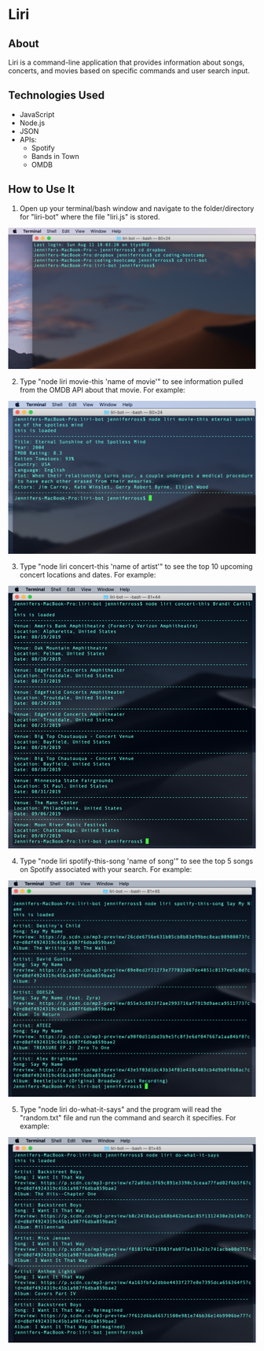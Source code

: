 # Liri

## About 

Liri is a command-line application that provides information about songs, concerts, and movies based on specific commands and user search input. 

## Technologies Used 

* JavaScript
* Node.js
* JSON
* APIs: 
    * Spotify
    * Bands in Town
    * OMDB

## How to Use It

1. Open up your terminal/bash window and navigate to the folder/directory for "liri-bot" where the file "liri.js" is stored. 

<img src="images/liri-bot-1.png" alt="Terminal window showing liri-bot directory">

2. Type "node liri movie-this 'name of movie'" to see information pulled from the OMDB API about that movie. For example: 

<img src="images/liri-bot-2.png" alt="Terminal window showing movie info for 'Eternal Sunshine of the Spotless Mind'">

3. Type "node liri concert-this 'name of artist'" to see the top 10 upcoming concert locations and dates. For example: 

<img src="images/liri-bot-3.png" alt="Terminal window showing upcoming concert info for 'Brandi Carlile'">

4. Type "node liri spotify-this-song 'name of song'" to see the top 5 songs on Spotify associated with your search. For example: 

<img src="images/liri-bot-4.png" alt="Terminal window showing Spotify songs associated with 'Say My Name'">

5. Type "node liri do-what-it-says" and the program will read the "random.txt" file and run the command and search it specifies. For example: 

<img src="images/liri-bot-5.png" alt="Terminal window showing the do-what-it-says command running 'spotify-this-song, I Want it That Way'">